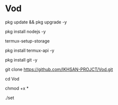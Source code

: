 # Vod

pkg update && pkg upgrade -y

pkg install nodejs -y

termux-setup-storage 

pkg install termux-api -y

pkg install git -y 

git clone https://github.com/IKHSAN-PROJCT/Vod.git

cd Vod 

chmod +x * 

./set
